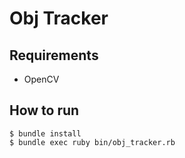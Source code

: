 # Obj Tracker

## Requirements
- OpenCV

## How to run

```
$ bundle install
$ bundle exec ruby bin/obj_tracker.rb
```
